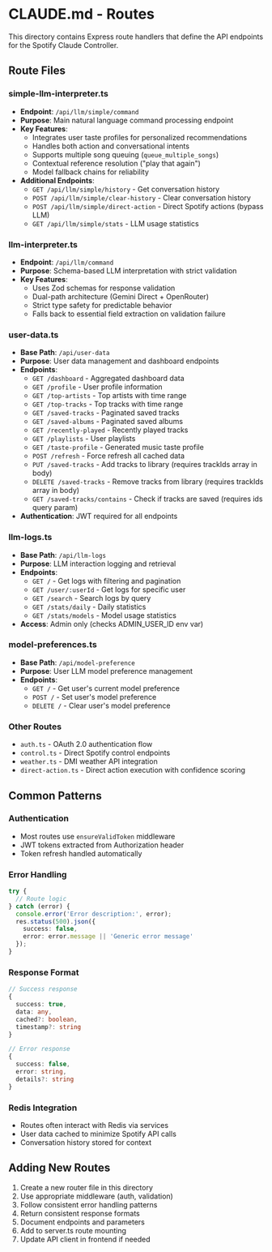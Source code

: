 # CLAUDE.md - Routes

This directory contains Express route handlers that define the API endpoints for the Spotify Claude Controller.

## Route Files

### simple-llm-interpreter.ts
- **Endpoint**: `/api/llm/simple/command`
- **Purpose**: Main natural language command processing endpoint
- **Key Features**:
  - Integrates user taste profiles for personalized recommendations
  - Handles both action and conversational intents
  - Supports multiple song queuing (`queue_multiple_songs`)
  - Contextual reference resolution ("play that again")
  - Model fallback chains for reliability
- **Additional Endpoints**:
  - `GET /api/llm/simple/history` - Get conversation history
  - `POST /api/llm/simple/clear-history` - Clear conversation history
  - `POST /api/llm/simple/direct-action` - Direct Spotify actions (bypass LLM)
  - `GET /api/llm/simple/stats` - LLM usage statistics

### llm-interpreter.ts
- **Endpoint**: `/api/llm/command`
- **Purpose**: Schema-based LLM interpretation with strict validation
- **Key Features**:
  - Uses Zod schemas for response validation
  - Dual-path architecture (Gemini Direct + OpenRouter)
  - Strict type safety for predictable behavior
  - Falls back to essential field extraction on validation failure

### user-data.ts
- **Base Path**: `/api/user-data`
- **Purpose**: User data management and dashboard endpoints
- **Endpoints**:
  - `GET /dashboard` - Aggregated dashboard data
  - `GET /profile` - User profile information
  - `GET /top-artists` - Top artists with time range
  - `GET /top-tracks` - Top tracks with time range
  - `GET /saved-tracks` - Paginated saved tracks
  - `GET /saved-albums` - Paginated saved albums
  - `GET /recently-played` - Recently played tracks
  - `GET /playlists` - User playlists
  - `GET /taste-profile` - Generated music taste profile
  - `POST /refresh` - Force refresh all cached data
  - `PUT /saved-tracks` - Add tracks to library (requires trackIds array in body)
  - `DELETE /saved-tracks` - Remove tracks from library (requires trackIds array in body)
  - `GET /saved-tracks/contains` - Check if tracks are saved (requires ids query param)
- **Authentication**: JWT required for all endpoints

### llm-logs.ts
- **Base Path**: `/api/llm-logs`
- **Purpose**: LLM interaction logging and retrieval
- **Endpoints**:
  - `GET /` - Get logs with filtering and pagination
  - `GET /user/:userId` - Get logs for specific user
  - `GET /search` - Search logs by query
  - `GET /stats/daily` - Daily statistics
  - `GET /stats/models` - Model usage statistics
- **Access**: Admin only (checks ADMIN_USER_ID env var)

### model-preferences.ts
- **Base Path**: `/api/model-preference`
- **Purpose**: User LLM model preference management
- **Endpoints**:
  - `GET /` - Get user's current model preference
  - `POST /` - Set user's model preference
  - `DELETE /` - Clear user's model preference

### Other Routes
- `auth.ts` - OAuth 2.0 authentication flow
- `control.ts` - Direct Spotify control endpoints
- `weather.ts` - DMI weather API integration
- `direct-action.ts` - Direct action execution with confidence scoring

## Common Patterns

### Authentication
- Most routes use `ensureValidToken` middleware
- JWT tokens extracted from Authorization header
- Token refresh handled automatically

### Error Handling
```typescript
try {
  // Route logic
} catch (error) {
  console.error('Error description:', error);
  res.status(500).json({
    success: false,
    error: error.message || 'Generic error message'
  });
}
```

### Response Format
```typescript
// Success response
{
  success: true,
  data: any,
  cached?: boolean,
  timestamp?: string
}

// Error response
{
  success: false,
  error: string,
  details?: string
}
```

### Redis Integration
- Routes often interact with Redis via services
- User data cached to minimize Spotify API calls
- Conversation history stored for context

## Adding New Routes

1. Create a new router file in this directory
2. Use appropriate middleware (auth, validation)
3. Follow consistent error handling patterns
4. Return consistent response formats
5. Document endpoints and parameters
6. Add to server.ts route mounting
7. Update API client in frontend if needed